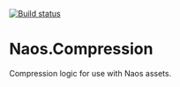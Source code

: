 [![Build status](https://ci.appveyor.com/api/projects/status/0b948r926xq8tq98?svg=true)](https://ci.appveyor.com/project/Naos-Project/naos-compression)

Naos.Compression
===============
Compression logic for use with Naos assets.